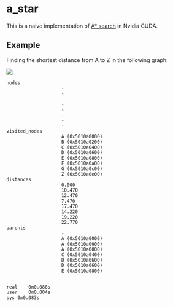 # a_star
This is a naive implementation of [A* search](https://en.wikipedia.org/wiki/A*_search_algorithm) in Nvidia CUDA.

## Example
Finding the shortest distance from A to Z in the following graph:

![](https://serope.com/ai/a-star-sm.png)

```
nodes 
                    -
                    -
                    -
                    -
                    -
                    -
                    -
                    -
visited_nodes 
                    A (0x5010a0000) 
                    B (0x5010a0200) 
                    C (0x5010a0400) 
                    D (0x5010a0600) 
                    E (0x5010a0800) 
                    F (0x5010a0a00) 
                    G (0x5010a0c00) 
                    Z (0x5010a0e00) 
distances 
                    0.000 
                    10.470 
                    12.470 
                    7.470 
                    17.470 
                    14.220 
                    19.220 
                    22.770 
parents 
                    -
                    A (0x5010a0000) 
                    A (0x5010a0000) 
                    A (0x5010a0000) 
                    C (0x5010a0400) 
                    D (0x5010a0600) 
                    D (0x5010a0600) 
                    E (0x5010a0800) 


real	0m0.088s
user	0m0.004s
sys	0m0.083s
```
